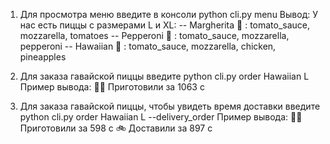 1. Для просмотра меню введите в консоли python cli.py menu
Вывод: 
У нас есть пиццы c размерами L и XL:
-- Margherita 🍅 :
tomato_sauce, mozzarella, tomatoes
-- Pepperoni 🍕 :
tomato_sauce, mozzarella, pepperoni
-- Hawaiian 🍍 :
tomato_sauce, mozzarella, chicken, pineapples

2. Для заказа гавайской пиццы введите python cli.py order Hawaiian L
Пример вывода: 
👨‍🍳 Приготовили за 1063 с

3. Для заказа гавайской пиццы, чтобы увидеть время доставки введите python cli.py order Hawaiian L --delivery_order
Пример вывода: 
👨‍🍳 Приготовили за 598 с
🚲 Доставили за 897 с

